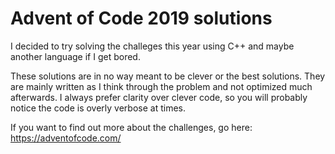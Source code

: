 # Advent of Code 2019 solutions

I decided to try solving the challeges this year using C++ and maybe another language if I get bored.

These solutions are in no way meant to be clever or the best solutions. They are mainly written as I think through the problem and not optimized much afterwards.
I always prefer clarity over clever code, so you will probably notice the code is overly verbose at times.

If you want to find out more about the challenges, go here: https://adventofcode.com/
